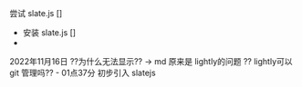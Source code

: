 尝试 slate.js []
- 安装 slate.js []
- 
2022年11月16日
    ??为什么无法显示??
    -> md 原来是 lightly的问题
        ?? lightly可以 git 管理吗??
    - 
    01点37分
        初步引入 slatejs